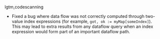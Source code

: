 lgtm,codescanning
* Fixed a bug where data flow was not correctly computed through two-value index expressions (for example, `got, ok := myMap[someIndex]`). This may lead to extra results from any dataflow query when an index expression would form part of an important dataflow path.

